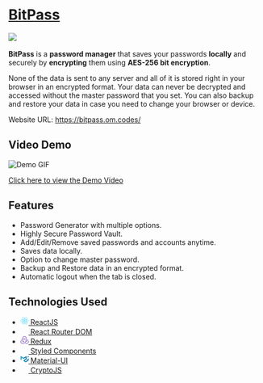 # [BitPass](https://bitpass.om.codes/ "BitPass Website")
<img src="https://user-images.githubusercontent.com/36772158/116426090-7056de00-a860-11eb-90d2-d349c86bb25a.png" width="480" />

**BitPass** is a **password manager** that saves your passwords **locally** and securely by **encrypting** them using **AES-256 bit encryption**.

None of the data is sent to any server and all of it is stored right in your browser in an encrypted format. Your data can never be decrypted and accessed without the master password that you set. You can also backup and restore your data in case you need to change your browser or device.

Website URL: https://bitpass.om.codes/

## Video Demo
![Demo GIF](https://media4.giphy.com/media/6Kh6gnINAxzViiX0Dr/giphy.gif)

[Click here to view the Demo Video](https://youtu.be/2GGalQyqeL0)

## Features
* Password Generator with multiple options.
* Highly Secure Password Vault.
* Add/Edit/Remove saved passwords and accounts anytime.
* Saves data locally.
* Option to change master password.
* Backup and Restore data in an encrypted format.
* Automatic logout when the tab is closed.

## Technologies Used
* [<img src="https://raw.githubusercontent.com/devicons/devicon/master/icons/react/react-original.svg" alt="" width="16" height="16" /> ReactJS](https://reactjs.org/ "ReactJS Website")
* [<img src="https://user-images.githubusercontent.com/36772158/116421055-24a23580-a85c-11eb-8126-1ec76330f699.png" alt="" width="16" height="16" /> React Router DOM](https://reactrouter.com/ "React Router DOM Website")
* [<img src="https://raw.githubusercontent.com/devicons/devicon/master/icons/redux/redux-original.svg" alt="" width="16" height="16" /> Redux](https://redux.js.org/ "Redux Website")
* [<img src="https://user-images.githubusercontent.com/36772158/116421503-85ca0900-a85c-11eb-88df-f1f8c9b3d1a0.png" alt="" width="16" height="16" /> Styled Components](https://styled-components.com/ "styled-components Website")
* [<img src="https://raw.githubusercontent.com/devicons/devicon/master/icons/materialui/materialui-original.svg" alt="" width="16" height="16" /> Material-UI](http://material-ui.com/ "Material-UI Website")
* [<img src="https://user-images.githubusercontent.com/36772158/116421814-ce81c200-a85c-11eb-85f8-d46d8ff33354.png" alt="" width="16" height="16" /> CryptoJS](https://github.com/brix/crypto-js "CryptoJS Repository")

